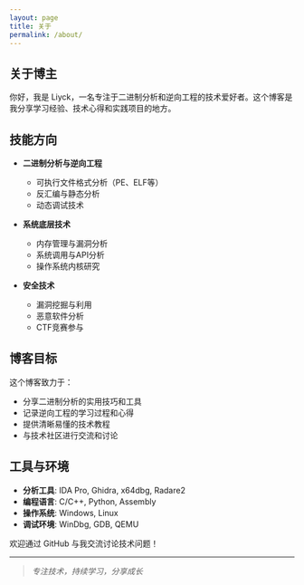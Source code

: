 ```yaml
---
layout: page
title: 关于
permalink: /about/
---
```


## 关于博主

你好，我是 Liyck，一名专注于二进制分析和逆向工程的技术爱好者。这个博客是我分享学习经验、技术心得和实践项目的地方。

## 技能方向

- **二进制分析与逆向工程**
  - 可执行文件格式分析（PE、ELF等）
  - 反汇编与静态分析
  - 动态调试技术

- **系统底层技术**
  - 内存管理与漏洞分析
  - 系统调用与API分析
  - 操作系统内核研究

- **安全技术**
  - 漏洞挖掘与利用
  - 恶意软件分析
  - CTF竞赛参与

## 博客目标

这个博客致力于：
- 分享二进制分析的实用技巧和工具
- 记录逆向工程的学习过程和心得
- 提供清晰易懂的技术教程
- 与技术社区进行交流和讨论

## 工具与环境

- **分析工具**: IDA Pro, Ghidra, x64dbg, Radare2
- **编程语言**: C/C++, Python, Assembly
- **操作系统**: Windows, Linux
- **调试环境**: WinDbg, GDB, QEMU

欢迎通过 GitHub 与我交流讨论技术问题！

---

> *专注技术，持续学习，分享成长*
